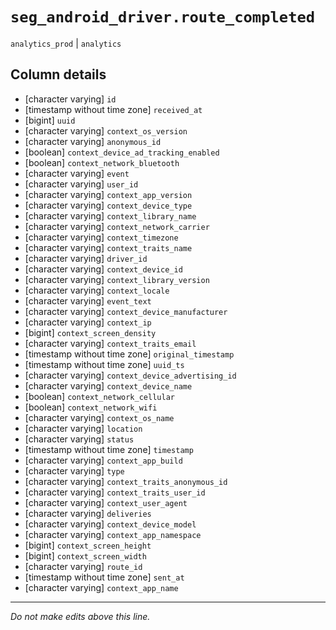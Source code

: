 # `seg_android_driver.route_completed`
`analytics_prod` | `analytics`

## Column details
* [character varying] `id`
* [timestamp without time zone] `received_at`
* [bigint]    `uuid`
* [character varying] `context_os_version`
* [character varying] `anonymous_id`
* [boolean]   `context_device_ad_tracking_enabled`
* [boolean]   `context_network_bluetooth`
* [character varying] `event`
* [character varying] `user_id`
* [character varying] `context_app_version`
* [character varying] `context_device_type`
* [character varying] `context_library_name`
* [character varying] `context_network_carrier`
* [character varying] `context_timezone`
* [character varying] `context_traits_name`
* [character varying] `driver_id`
* [character varying] `context_device_id`
* [character varying] `context_library_version`
* [character varying] `context_locale`
* [character varying] `event_text`
* [character varying] `context_device_manufacturer`
* [character varying] `context_ip`
* [bigint]    `context_screen_density`
* [character varying] `context_traits_email`
* [timestamp without time zone] `original_timestamp`
* [timestamp without time zone] `uuid_ts`
* [character varying] `context_device_advertising_id`
* [character varying] `context_device_name`
* [boolean]   `context_network_cellular`
* [boolean]   `context_network_wifi`
* [character varying] `context_os_name`
* [character varying] `location`
* [character varying] `status`
* [timestamp without time zone] `timestamp`
* [character varying] `context_app_build`
* [character varying] `type`
* [character varying] `context_traits_anonymous_id`
* [character varying] `context_traits_user_id`
* [character varying] `context_user_agent`
* [character varying] `deliveries`
* [character varying] `context_device_model`
* [character varying] `context_app_namespace`
* [bigint]    `context_screen_height`
* [bigint]    `context_screen_width`
* [character varying] `route_id`
* [timestamp without time zone] `sent_at`
* [character varying] `context_app_name`

-------------------------------------------------------------------------------
*Do not make edits above this line.*
